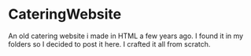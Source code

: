 # CateringWebsite
An old catering website i made in HTML a few years ago. I found it in my folders so I decided to post it here.
I crafted it all from scratch.
